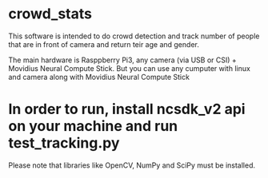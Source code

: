 # crowd_stats

This software is intended to do crowd detection and track number of people that are in front of camera and return teir age and gender.


The main hardware is  Rasppberry Pi3, any camera (via USB or CSI) + Movidius Neural Compute Stick. But you can use any cumputer with linux and camera along with Movidius Neural Compute Stick

# In order to run, install ncsdk_v2 api on your machine and run test_tracking.py

Please note that libraries like OpenCV, NumPy and SciPy must be installed.






